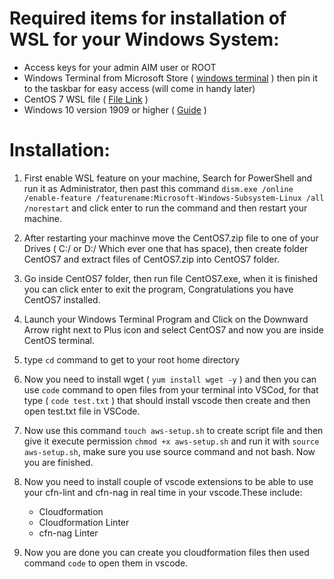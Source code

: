 # Required items for installation of WSL for your Windows System:

- Access keys for your admin AIM user or ROOT
- Windows Terminal from Microsoft Store ( [windows terminal](https://www.microsoft.com/en-us/p/windows-terminal/9n0dx20hk701?activetab=pivot:overviewtab) )
  then pin it to the taskbar for easy access (will come in handy later)
- CentOS 7 WSL file ( [File Link](https://github.com/yuk7/CentWSL/releases/download/7.0.1907.3/CentOS7.zip) )
- Windows 10 version 1909 or higher ( [Guide](https://www.howtogeek.com/236195/how-to-find-out-which-build-and-version-of-windows-10-you-have/) )

# Installation:

1. First enable WSL feature on your machine, Search for PowerShell and run it as Administrator, then past this command
   `dism.exe /online /enable-feature /featurename:Microsoft-Windows-Subsystem-Linux /all /norestart`
   and click enter to run the command and then restart your machine.

2. After restarting your machinve move the CentOS7.zip file to one of your Drives ( C:/ or D:/ Which ever one that has space), then create folder CentOS7 and extract files of CentOS7.zip into CentOS7 folder.

3. Go inside CentOS7 folder, then run file CentOS7.exe, when it is finished you can click enter to exit the program, Congratulations you have CentOS7 installed.

4. Launch your Windows Terminal Program and Click on the Downward Arrow right next to Plus icon and select CentOS7 and now you are inside CentOS terminal.

5. type `cd` command to get to your root home directory

6. Now you need to install wget ( `yum install wget -y` ) and then you can use `code` command to open files from your terminal into VSCod, for that type ( `code test.txt` ) that should install vscode then create and then open test.txt file in VSCode.

7. Now use this command `touch aws-setup.sh` to create script file and then give it execute permission `chmod +x aws-setup.sh` and run it with `source aws-setup.sh`, make sure you use source command and not bash. Now you are finished.

8. Now you need to install couple of vscode extensions to be able to use your cfn-lint and cfn-nag in real time in your vscode.These include:

   - Cloudformation
   - Cloudformation Linter
   - cfn-nag Linter

9. Now you are done you can create you cloudformation files then used command `code` to open them in vscode.
